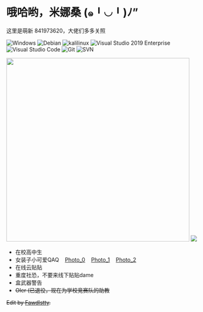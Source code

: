 # 哦哈哟，米娜桑 (๑╹◡╹)ﾉ”

这里是萌新 841973620，大佬们多多关照

![Windows](https://img.shields.io/badge/-Windows-0078D6?style=flat-square&logo=windows&logoColor=white) ![Debian](https://img.shields.io/badge/-Debian-a80030?style=flat-square&logo=debian&logoColor=white) ![kalilinux](https://img.shields.io/badge/-Kalilinux-279bb8?style=flat-square&logo=Kalilinux&logoColor=white) ![Visual Studio 2019 Enterprise](https://img.shields.io/badge/-Visual_Studio_2019_Enterprise-5C2D91?style=flat-square&logo=visual-studio-2019-nterprise&logoColor=white) ![Visual Studio Code](https://img.shields.io/badge/-Visual_Studio_Code-007ACC?style=flat-square&logo=visual-studio-code&logoColor=white) ![Git](https://img.shields.io/badge/-Git-F05032?style=flat-square&logo=git&logoColor=white) ![SVN](https://img.shields.io/badge/-SVN-7E9BC7?style=flat-square&logo=subversion&logoColor=white)

<p>
<img style="width: 480px;" src="https://github-readme-stats.vercel.app/api?username=Z841973620&theme=dracula&show_icons=true&count_private=true&include_all_commits=true&locale=cn&line_height=24&bg_color=00000010&text_color=c78944" />
<img src="https://github-readme-stats.vercel.app/api/top-langs/?username=Z841973620&theme=dracula&layout=compact&locale=cn&langs_count=10&bg_color=00000010&text_color=c78944&hide=HTML,CSS" />
</p>

- 在校高中生
- 女装子小可爱QAQ&nbsp;&nbsp;&nbsp;&nbsp;[Photo_0](imgs/20220430222714.jpg)&nbsp;&nbsp;&nbsp;&nbsp;[Photo_1](imgs/20220430222726.jpg)&nbsp;&nbsp;&nbsp;&nbsp;[Photo_2](imgs/20220430222735.jpg)
- 在线云贴贴
- 重度社恐，不要来线下贴贴dame
- 盒武器警告
- ~~OIer (已退役，现在为学校竞赛队的助教~~

~~Edit by <a href="https://github.com/fawdlstty">Fawdlstty</a>.~~

